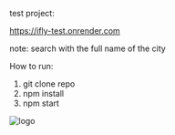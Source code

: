 test project:

https://ifly-test.onrender.com

note: search with the full name of the city 


How to run:
1. git clone repo
2. npm install
3. npm start

![logo](https://github.com/garachovitis/ifly/assets/129487867/bb220a97-033f-4a1e-a9c6-9e9ed4ca75ee)
